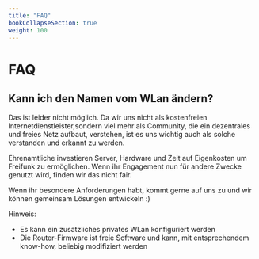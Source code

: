 ```yaml
---
title: "FAQ"
bookCollapseSection: true
weight: 100
---
```


# FAQ

## Kann ich den Namen vom WLan ändern?

Das ist leider nicht möglich. Da wir uns nicht als kostenfreien Internetdienstleister,sondern viel mehr als Community, die ein dezentrales und freies Netz aufbaut, verstehen, ist es uns wichtig auch als solche verstanden und erkannt zu werden.

Ehrenamtliche investieren Server, Hardware und Zeit auf Eigenkosten um Freifunk zu ermöglichen. Wenn ihr Engagement nun für andere Zwecke genutzt wird, finden wir das nicht fair.

Wenn ihr besondere Anforderungen habt, kommt gerne auf uns zu und wir können gemeinsam Lösungen entwickeln :)

Hinweis:
- Es kann ein zusätzliches privates WLan konfiguriert werden
- Die Router-Firmware ist freie Software und kann, mit entsprechendem know-how, beliebig modifiziert werden

